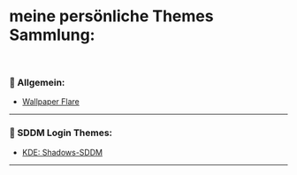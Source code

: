 # meine persönliche Themes Sammlung:
 ⠀ ⠀ ⠀ ⠀ ⠀ ⠀ 
 ⠀ ⠀ ⠀ ⠀ ⠀ ⠀ 
### 🌅 Allgemein:
- [Wallpaper Flare](https://www.wallpaperflare.com/)
 ⠀ ⠀ ⠀ ⠀ ⠀ ⠀ 
______________________________________________________________________________________________________
### 🌅 SDDM Login Themes:
- [KDE: Shadows-SDDM](https://store.kde.org/p/1717287)
 ⠀ ⠀ ⠀ ⠀ ⠀ ⠀
______________________________________________________________________________________________________
